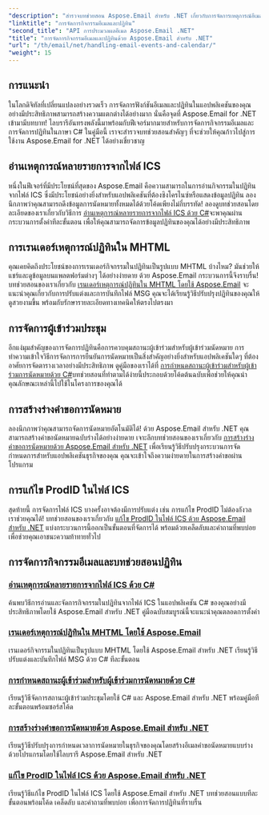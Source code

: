 ```yaml
---
"description": "สำรวจบทช่วยสอน Aspose.Email สำหรับ .NET เกี่ยวกับการจัดการเหตุการณ์อีเมลและปฏิทิน เรียนรู้เทคนิคต่างๆ เพื่อเพิ่มประสิทธิภาพแอปพลิเคชัน C# ของคุณอย่างมีประสิทธิภาพ"
"linktitle": "การจัดการกิจกรรมอีเมลและปฏิทิน"
"second_title": "API การประมวลผลอีเมล Aspose.Email .NET"
"title": "การจัดการกิจกรรมอีเมลและปฏิทินด้วย Aspose.Email สำหรับ .NET"
"url": "/th/email/net/handling-email-events-and-calendar/"
"weight": 15
---
```


## การแนะนำ

ในโลกดิจิทัลที่เปลี่ยนแปลงอย่างรวดเร็ว การจัดการฟังก์ชันอีเมลและปฏิทินในแอปพลิเคชันของคุณอย่างมีประสิทธิภาพสามารถสร้างความแตกต่างได้อย่างมาก นั่นคือจุดที่ Aspose.Email for .NET เข้ามามีบทบาท! ไลบรารีอันทรงพลังนี้มาพร้อมกับฟีเจอร์มากมายสำหรับการจัดการกิจกรรมอีเมลและการจัดการปฏิทินในภาษา C# ในคู่มือนี้ เราจะสำรวจบทช่วยสอนสำคัญๆ ที่จะช่วยให้คุณก้าวไปสู่การใช้งาน Aspose.Email for .NET ได้อย่างเชี่ยวชาญ

## อ่านเหตุการณ์หลายรายการจากไฟล์ ICS

หนึ่งในฟีเจอร์ที่มีประโยชน์ที่สุดของ Aspose.Email คือความสามารถในการอ่านกิจกรรมในปฏิทินจากไฟล์ ICS ซึ่งมีประโยชน์อย่างยิ่งสำหรับแอปพลิเคชันที่ต้องซิงโครไนซ์หรือแสดงข้อมูลปฏิทิน ลองนึกภาพว่าคุณสามารถดึงข้อมูลการนัดหมายทั้งหมดได้ด้วยโค้ดเพียงไม่กี่บรรทัด! ลองดูบทช่วยสอนโดยละเอียดของเราเกี่ยวกับวิธีการ [อ่านเหตุการณ์หลายรายการจากไฟล์ ICS ด้วย C#](./read-multiple-events-from-ics-files-with-csharp/)จะพาคุณผ่านกระบวนการตั้งค่าทีละขั้นตอน เพื่อให้คุณสามารถจัดการข้อมูลปฏิทินของคุณได้อย่างมีประสิทธิภาพ 

## การเรนเดอร์เหตุการณ์ปฏิทินใน MHTML 

คุณเคยคิดถึงประโยชน์ของการเรนเดอร์กิจกรรมในปฏิทินเป็นรูปแบบ MHTML บ้างไหม? มันช่วยให้แชร์และดูข้อมูลบนแพลตฟอร์มต่างๆ ได้อย่างง่ายดาย ด้วย Aspose.Email กระบวนการนี้จึงราบรื่น! บทช่วยสอนของเราเกี่ยวกับ [เรนเดอร์เหตุการณ์ปฏิทินใน MHTML โดยใช้ Aspose.Email](./render-calendar-events-in-mhtml/) จะแนะนำคุณเกี่ยวกับการปรับแต่งและการบันทึกไฟล์ MSG คุณจะได้เรียนรู้วิธีปรับปรุงปฏิทินของคุณให้ดูสวยงามขึ้น พร้อมกับรักษารายละเอียดทางเทคนิคให้ตรงไปตรงมา

## การจัดการผู้เข้าร่วมประชุม

อีกแง่มุมสำคัญของการจัดการปฏิทินคือการควบคุมสถานะผู้เข้าร่วมสำหรับผู้เข้าร่วมนัดหมาย การทำความเข้าใจวิธีการจัดการการยืนยันการนัดหมายเป็นสิ่งสำคัญอย่างยิ่งสำหรับแอปพลิเคชันใดๆ ที่ต้องอาศัยการจัดตารางเวลาอย่างมีประสิทธิภาพ ดูคู่มือของเราได้ที่ [การกำหนดสถานะผู้เข้าร่วมสำหรับผู้เข้าร่วมการนัดหมายด้วย C#](./setting-participant-status-for-appointment-attendees/)บทช่วยสอนที่ทำตามได้ง่ายนี้ประกอบด้วยโค้ดต้นฉบับเพื่อช่วยให้คุณนำคุณลักษณะเหล่านี้ไปใช้ในโครงการของคุณได้

## การสร้างร่างคำขอการนัดหมาย 

ลองนึกภาพว่าคุณสามารถจัดการนัดหมายอัตโนมัติได้! ด้วย Aspose.Email สำหรับ .NET คุณสามารถสร้างคำขอนัดหมายฉบับร่างได้อย่างง่ายดาย เจาะลึกบทช่วยสอนของเราเกี่ยวกับ [การสร้างร่างคำขอการนัดหมายด้วย Aspose.Email สำหรับ .NET](./creating-draft-appointment-request/) เพื่อเรียนรู้วิธีปรับปรุงกระบวนการจัดกำหนดการสำหรับแอปพลิเคชันธุรกิจของคุณ คุณจะเข้าใจถึงความง่ายดายในการสร้างคำขอผ่านโปรแกรม

## การแก้ไข ProdID ในไฟล์ ICS 

สุดท้ายนี้ การจัดการไฟล์ ICS บางครั้งอาจต้องมีการปรับแต่ง เช่น การแก้ไข ProdID ไม่ต้องกังวล เราช่วยคุณได้! บทช่วยสอนของเราเกี่ยวกับ [แก้ไข ProdID ในไฟล์ ICS ด้วย Aspose.Email สำหรับ .NET](./modify-prodid-in-ics-files/) แบ่งกระบวนการนี้ออกเป็นขั้นตอนที่จัดการได้ พร้อมด้วยเคล็ดลับและคำถามที่พบบ่อยเพื่อช่วยคุณเอาชนะความท้าทายทั่วไป

## การจัดการกิจกรรมอีเมลและบทช่วยสอนปฏิทิน
### [อ่านเหตุการณ์หลายรายการจากไฟล์ ICS ด้วย C#](./read-multiple-events-from-ics-files-with-csharp/)
ค้นพบวิธีการอ่านและจัดการกิจกรรมในปฏิทินจากไฟล์ ICS ในแอปพลิเคชัน C# ของคุณอย่างมีประสิทธิภาพโดยใช้ Aspose.Email สำหรับ .NET คู่มือฉบับสมบูรณ์นี้จะแนะนำคุณตลอดการตั้งค่า
### [เรนเดอร์เหตุการณ์ปฏิทินใน MHTML โดยใช้ Aspose.Email](./render-calendar-events-in-mhtml/)
เรนเดอร์กิจกรรมในปฏิทินเป็นรูปแบบ MHTML โดยใช้ Aspose.Email สำหรับ .NET เรียนรู้วิธีปรับแต่งและบันทึกไฟล์ MSG ด้วย C# ทีละขั้นตอน
### [การกำหนดสถานะผู้เข้าร่วมสำหรับผู้เข้าร่วมการนัดหมายด้วย C#](./setting-participant-status-for-appointment-attendees/)
เรียนรู้วิธีจัดการสถานะผู้เข้าร่วมประชุมโดยใช้ C# และ Aspose.Email สำหรับ .NET พร้อมคู่มือทีละขั้นตอนพร้อมซอร์สโค้ด
### [การสร้างร่างคำขอการนัดหมายด้วย Aspose.Email สำหรับ .NET](./creating-draft-appointment-request/)
เรียนรู้วิธีปรับปรุงการกำหนดเวลาการนัดหมายในธุรกิจของคุณโดยสร้างอีเมลคำขอนัดหมายแบบร่างด้วยโปรแกรมโดยใช้ไลบรารี Aspose.Email สำหรับ .NET
### [แก้ไข ProdID ในไฟล์ ICS ด้วย Aspose.Email สำหรับ .NET](./modify-prodid-in-ics-files/)
เรียนรู้วิธีแก้ไข ProdID ในไฟล์ ICS โดยใช้ Aspose.Email สำหรับ .NET บทช่วยสอนแบบทีละขั้นตอนพร้อมโค้ด เคล็ดลับ และคำถามที่พบบ่อย เพื่อการจัดการปฏิทินที่ราบรื่น